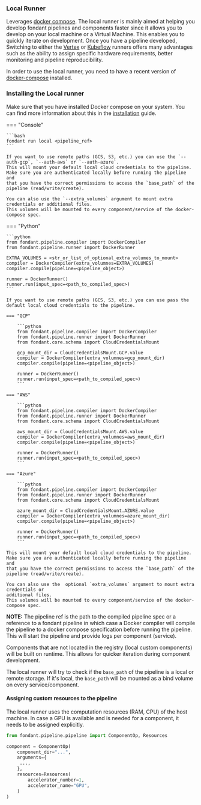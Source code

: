 ### Local Runner

Leverages [docker compose](https://docs.docker.com/compose/). The local runner is mainly aimed
at helping you develop fondant pipelines and components faster since it allows you to develop on
your local machine or a Virtual Machine. This enables you to quickly iterate on development. Once
you have a pipeline developed, Switching to either the [Vertex](vertex.md) or [Kubeflow](kfp.md) runners 
offers many advantages such as the ability to assign specific hardware requirements, 
better monitoring and pipeline reproducibility.

In order to use the local runner, you need to have a recent version of [docker-compose](https://docs.docker.com/compose/install/) installed.

### Installing the Local runner

Make sure that you have installed Docker compose on your system. You can find more information 
about this in the [installation](../guides/installation.md) guide.


=== "Console"

    ```bash
    fondant run local <pipeline_ref>
    ```

    If you want to use remote paths (GCS, S3, etc.) you can use the `--auth-gcp`, `--auth-aws` or `--auth-azure`.
    This will mount your default local cloud credentials to the pipeline. Make sure you are authenticated locally before running the pipeline and
    that you have the correct permissions to access the `base_path` of the pipeline (read/write/create). 
    
    You can also use the `--extra_volumes` argument to mount extra credentials or additional files.
    This volumes will be mounted to every component/service of the docker-compose spec.


=== "Python"

    ```python 
    from fondant.pipeline.compiler import DockerCompiler
    from fondant.pipeline.runner import DockerRunner
    
    EXTRA_VOLUMES = <str_or_list_of_optional_extra_volumes_to_mount>
    compiler = DockerCompiler(extra_volumnes=EXTRA_VOLUMES)
    compiler.compile(pipeline=<pipeline_object>)

    runner = DockerRunner()
    runner.run(input_spec=<path_to_compiled_spec>)
    ```

    If you want to use remote paths (GCS, S3, etc.) you can use pass the default local cloud credentials to the pipeline.

    === "GCP"
    
        ```python
        from fondant.pipeline.compiler import DockerCompiler
        from fondant.pipeline.runner import DockerRunner
        from fondant.core.schema import CloudCredentialsMount
        
        gcp_mount_dir = CloudCredentialsMount.GCP.value
        compiler = DockerCompiler(extra_volumnes=gcp_mount_dir)
        compiler.compile(pipeline=<pipeline_object>)

        runner = DockerRunner()
        runner.run(input_spec=<path_to_compiled_spec>)
        ```

    === "AWS"
    
        ```python
        from fondant.pipeline.compiler import DockerCompiler
        from fondant.pipeline.runner import DockerRunner
        from fondant.core.schema import CloudCredentialsMount
        
        aws_mount_dir = CloudCredentialsMount.AWS.value
        compiler = DockerCompiler(extra_volumnes=aws_mount_dir)
        compiler.compile(pipeline=<pipeline_object>)

        runner = DockerRunner()
        runner.run(input_spec=<path_to_compiled_spec>)
        ```

    === "Azure"
    
        ```python
        from fondant.pipeline.compiler import DockerCompiler
        from fondant.pipeline.runner import DockerRunner
        from fondant.core.schema import CloudCredentialsMount
        
        azure_mount_dir = CloudCredentialsMount.AZURE.value
        compiler = DockerCompiler(extra_volumnes=azure_mount_dir)
        compiler.compile(pipeline=<pipeline_object>)

        runner = DockerRunner()
        runner.run(input_spec=<path_to_compiled_spec>)
        ```

    This will mount your default local cloud credentials to the pipeline. Make sure you are authenticated locally before running the pipeline and
    that you have the correct permissions to access the `base_path` of the pipeline (read/write/create). 

    You can also use the  optional `extra_volumes` argument to mount extra credentials or
    additional files.
    This volumes will be mounted to every component/service of the docker-compose spec.


**NOTE:**  The pipeline ref is the path to the compiled pipeline spec or a reference to a fondant pipeline in which case a Docker compiler will compile the pipeline
to a docker compose specification before running the pipeline. This will start the pipeline and provide logs per component (service).

Components that are not located in the registry (local custom components) will be built on runtime. This allows for quicker iteration
during component development. 

The local runner will try to check if the `base_path` of the pipeline is a local or remote storage. If it's local, the `base_path` will be mounted as a bind volume on every service/component.


#### Assigning custom resources to the pipeline

The local runner uses the computation resources (RAM, CPU) of the host machine. In case a GPU is available and is needed for a component,
it needs to be assigned explicitly. 

```python
from fondant.pipeline.pipeline import ComponentOp, Resources

component = ComponentOp(  
    component_dir="...",  
    arguments={  
     ...,  
    },  
    resources=Resources(
        accelerator_number=1,
        accelerator_name="GPU",
    )
)
```
